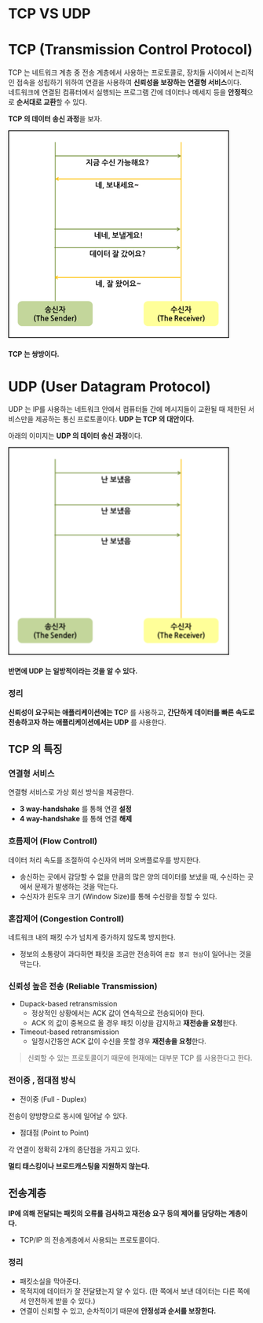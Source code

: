 # TCP VS UDP

# TCP (Transmission Control Protocol)
TCP 는 네트워크 계층 중 전송 계층에서 사용하는 프로토콜로, 장치들 사이에서 논리적인 접속을 성립하기 위하여 연결을 사용하여 <b>신뢰성을 보장하는 연결형 서비스</b>이다.   
네트워크에 연결된 컴퓨터에서 실행되는 프로그램 간에 데이터나 메세지 등을 <b>안정적</b>으로 <b>순서대로 교환</b>할 수 있다.

<b>TCP 의 데이터 송신 과정</b>을 보자.

<img src="Image/../../Image/2018-02-04-network-tcp-udp-tcpip-2.png" style="width : 450px">

#### TCP 는 쌍방이다.    

# UDP (User Datagram Protocol)
UDP 는 IP를 사용하는 네트워크 안에서 컴퓨터들 간에 메시지들이 교환될 때 제한된 서비스만을 제공하는 통신 프로토콜이다. <b>UDP 는 TCP 의 대안이다.</b>

아래의 이미지는 <b>UDP 의 데이터 송신 과정</b>이다.

<img src="Image/../../Image/2018-02-04-network-tcp-udp-tcpip-3.png" style="width : 450px">

#### 반면에 UDP 는 일방적이라는 것을 알 수 있다.

### 정리
<b>신뢰성이 요구되는 애플리케이션에는 TC</b>P 를 사용하고, <b>간단하게 데이터를 빠른 속도로 전송하고자 하는 애플리케이션에서는 UDP</b> 를 사용한다.


## TCP 의 특징

### 연결형 서비스
연결형 서비스로 가상 회선 방식을 제공한다.

- <b>3 way-handshake</b> 를 통해 연결 <b>설정</b>
- <b>4 way-handshake</b> 를 통해 연결 <b>해제</b>

### 흐름제어 (Flow Controll)
데이터 처리 속도를 조절하여 수신자의 버퍼 오버플로우를 방지한다.

- 송신하는 곳에서 감당할 수 없을 만큼의 많은 양의 데이터를 보냈을 때, 수신하는 곳에서 문제가 발생하는 것을 막는다.
- 수신자가 윈도우 크기 (Window Size)를 통해 수신량을 정할 수 있다.

### 혼잡제어 (Congestion Controll)
네트워크 내의 패킷 수가 넘치게 증가하지 않도록 방지한다.

- 정보의 소통량이 과다하면 패킷을 조금만 전송하여 ```혼잡 붕괴 현상```이 일어나는 것을 막는다.

### 신뢰성 높은 전송 (Reliable Transmission)
- Dupack-based retransmission
    - 정상적인 상황에서는 ACK 값이 연속적으로 전송되어야 한다.
    - ACK 의 값이 중복으로 올 경우 패킷 이상을 감지하고 <b>재전송을 요청</b>한다.
- Timeout-based retransmission
    - 일정시간동안 ACK 값이 수신을 못할 경우 <b>재전송을 요청</b>한다.

> 신뢰할 수 있는 프로토콜이기 때문에 현재에는 대부분 TCP 를 사용한다고 한다.

### 전이중 , 점대점 방식
- 전이중 (Full - Duplex)

 전송이 양방향으로 동시에 일어날 수 있다.

- 점대점 (Point to Point)

각 연결이 정확히 2개의 종단점을 가지고 있다.

<b>멀티 태스킹이나 브로드캐스팅을 지원하지 않는다.</b>

## 전송계층
<b>IP에 의해 전달되는 패킷의 오류를 검사하고 재전송 요구 등의 제어를 담당하는 계층이다.</b>

- TCP/IP 의 전송계층에서 사용되는 프로토콜이다.

### 정리
- 패킷소실을 막아준다.
- 목적지에 데이터가 잘 전달됐는지 알 수 있다. (한 쪽에서 보낸 데이터는 다른 쪽에서 안전하게 받을 수 있다.)
- 연결이 신뢰할 수 있고, 순차적이기 때문에 <b>안정성과 순서를 보장한다.</b>